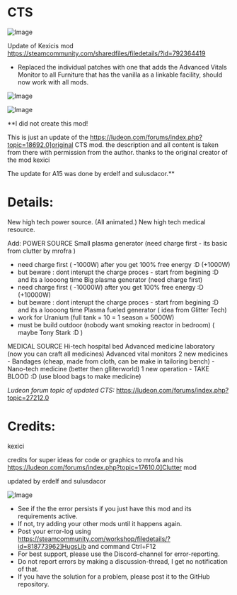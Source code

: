 # CTS

![Image](https://i.imgur.com/buuPQel.png)

Update of Kexicis mod
https://steamcommunity.com/sharedfiles/filedetails/?id=792364419

- Replaced the individual patches with one that adds the Advanced Vitals Monitor to all Furniture that has the vanilla as a linkable facility, should now work with all mods.

![Image](https://i.imgur.com/pufA0kM.png)

	
![Image](https://i.imgur.com/Z4GOv8H.png)


**I did not create this mod!

This is just an update of the https://ludeon.com/forums/index.php?topic=18692.0]original CTS mod. the description and all content is taken from there with permission from the author. thanks to the original creator of the mod kexici

The update for A15 was done by erdelf and sulusdacor.**

# Details:


New high tech power source. (All animated.)
New high tech medical resource.

Add:
POWER SOURCE
Small plasma generator (need charge first - its basic from clutter by mrofra )
 - need charge first ( -1000W) after you get 100% free energy :D (+1000W)
 - but beware : dont interupt the charge proces -  start from begining :D  and its a loooong time
Big plasma generator (need charge first)
 - need charge first ( -10000W) after you get 100% free energy :D (+10000W)
 - but beware : dont interupt the charge proces -  start from begining :D  and its a loooong time
Plasma fueled generator ( idea from Glitter Tech)
 - work for Uranium  (full tank = 10 = 1 season = 5000W)
 - must be build outdoor (nobody want smoking reactor in bedroom) ( maybe Tony Stark :D )

MEDICAL SOURCE
Hi-tech hospital bed
Advanced medicine laboratory (now you can craft all medicines)
Advanced vital monitors
2 new medicines - Bandages (cheap, made from cloth, can be make in tailoring bench)
                         - Nano-tech medicine (better then glliterworld)
1 new operation - TAKE BLOOD :D (use blood bags to make medicine)

*Ludeon forum topic of updated CTS:*
https://ludeon.com/forums/index.php?topic=27212.0

# Credits:


kexici

credits for super ideas for code or graphics to mrofa and his https://ludeon.com/forums/index.php?topic=17610.0]Clutter mod

updated by erdelf and sulusdacor

![Image](https://i.imgur.com/PwoNOj4.png)



-  See if the the error persists if you just have this mod and its requirements active.
-  If not, try adding your other mods until it happens again.
-  Post your error-log using https://steamcommunity.com/workshop/filedetails/?id=818773962]HugsLib and command Ctrl+F12
-  For best support, please use the Discord-channel for error-reporting.
-  Do not report errors by making a discussion-thread, I get no notification of that.
-  If you have the solution for a problem, please post it to the GitHub repository.



